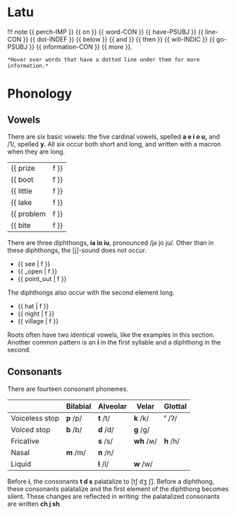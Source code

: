# Latu

!!! note
    {{ perch-IMP }} {{ on }} {{ word-CON }} {{ have-PSUBJ }} {{ line-CON }} 
    {{ dot-INDEF }} {{ below }} {{ and }} {{ then }} {{ will-INDIC }} 
    {{ go-PSUBJ }} {{ information-CON }} {{ more }}.

    *Hover over words that have a dotted line under them for more information.*

# Phonology
## Vowels 

There are six basic vowels: the five cardinal vowels, spelled **a e i o u,**
and /1/, spelled **y.** All six occur both short and long, and written with
a macron when they are long.

|                  |                  |
|------------------|------------------|
| {{ prize | f }}  | {{ poison | f }} |
| {{ boot | f }}   | {{ music | f }}  |
| {{ little | f }} | {{ broken | f }} |
| {{ lake | f }}   |  {{ soap | f }}  |
| {{ problem | f }}|  {{ knife | f }} |
| {{ bite | f }}   | {{ island | f }} |

There are three diphthongs, **ia io iu**, pronounced /ja jo ju/. Other than in
these diphthongs, the [j]-sound does not occur.

- {{ see | f }}
- {{ _open | f }}
- {{ point_out | f }}

The diphthongs also occur with the second element long.

- {{ hat | f }}
- {{ night | f }}
- {{ village | f }}

Roots often have two identical vowels, like the examples in this section.
Another common pattern is an **i** in the first syllable and a diphthong
in the second.

## Consonants

There are fourteen consonant phonemes. 

|                | Bilabial | Alveolar | Velar | Glottal |
|-|-|-|-|-|
| Voiceless stop | **p** /p/ | **t** /t/ | **k** /k/ | **’** /ʔ/ |
| Voiced stop    | **b** /b/ | **d** /d/ | **g** /g/ |  |
| Fricative | | **s** /s/ | **wh** /ʍ/ | **h** /h/ | 
| Nasal | **m** /m/ | **n** /n/ | | | 
| Liquid | | **l** /l/ | **w** /w/ | |

Before **i**, the consonants **t d s** palatalize to [tʃ dʒ ʃ]. Before a
diphthong, these consonants palatalize and the first element of the diphthong
becomes silent. These changes are reflected in writing: the palatalized
consonants are written **ch j sh**.

